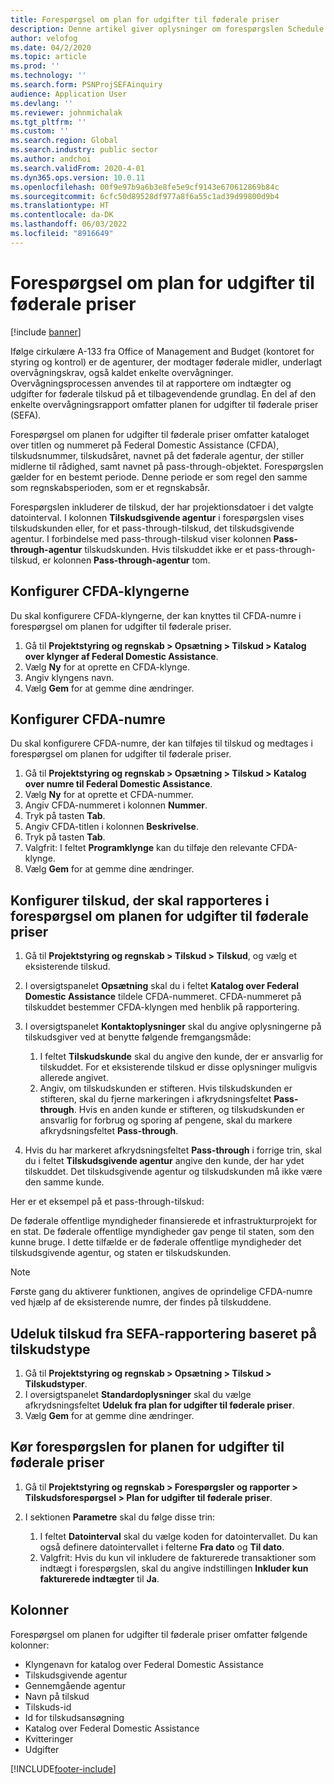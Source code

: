 ```yaml
---
title: Forespørgsel om plan for udgifter til føderale priser
description: Denne artikel giver oplysninger om forespørgslen Schedule of Expenditures of Federal Awards.
author: velofog
ms.date: 04/2/2020
ms.topic: article
ms.prod: ''
ms.technology: ''
ms.search.form: PSNProjSEFAinquiry
audience: Application User
ms.devlang: ''
ms.reviewer: johnmichalak
ms.tgt_pltfrm: ''
ms.custom: ''
ms.search.region: Global
ms.search.industry: public sector
ms.author: andchoi
ms.search.validFrom: 2020-4-01
ms.dyn365.ops.version: 10.0.11
ms.openlocfilehash: 00f9e97b9a6b3e8fe5e9cf9143e670612869b84c
ms.sourcegitcommit: 6cfc50d89528df977a8f6a55c1ad39d99800d9b4
ms.translationtype: HT
ms.contentlocale: da-DK
ms.lasthandoff: 06/03/2022
ms.locfileid: "8916649"
---
```

# <a name="schedule-of-expenditures-of-federal-awards-inquiry"></a>Forespørgsel om plan for udgifter til føderale priser

[!include [banner](../includes/banner.md)]

Ifølge cirkulære A-133 fra Office of Management and Budget (kontoret for styring og kontrol) er de agenturer, der modtager føderale midler, underlagt overvågningskrav, også kaldet enkelte overvågninger. Overvågningsprocessen anvendes til at rapportere om indtægter og udgifter for føderale tilskud på et tilbagevendende grundlag. En del af den enkelte overvågningsrapport omfatter planen for udgifter til føderale priser (SEFA).

Forespørgsel om planen for udgifter til føderale priser omfatter kataloget over titlen og nummeret på Federal Domestic Assistance (CFDA), tilskudsnummer, tilskudsåret, navnet på det føderale agentur, der stiller midlerne til rådighed, samt navnet på pass-through-objektet. Forespørgslen gælder for en bestemt periode. Denne periode er som regel den samme som regnskabsperioden, som er et regnskabsår.

Forespørgslen inkluderer de tilskud, der har projektionsdatoer i det valgte datointerval. I kolonnen **Tilskudsgivende agentur** i forespørgslen vises tilskudskunden eller, for et pass-through-tilskud, det tilskudsgivende agentur. I forbindelse med pass-through-tilskud viser kolonnen **Pass-through-agentur** tilskudskunden. Hvis tilskuddet ikke er et pass-through-tilskud, er kolonnen **Pass-through-agentur** tom.

## <a name="set-up-the-cfda-clusters"></a>Konfigurer CFDA-klyngerne

Du skal konfigurere CFDA-klyngerne, der kan knyttes til CFDA-numre i forespørgsel om planen for udgifter til føderale priser.

1. Gå til **Projektstyring og regnskab \> Opsætning \> Tilskud \> Katalog over klynger af Federal Domestic Assistance**.
2. Vælg **Ny** for at oprette en CFDA-klynge.
3. Angiv klyngens navn.
4. Vælg **Gem** for at gemme dine ændringer.

## <a name="set-up-cfda-numbers"></a>Konfigurer CFDA-numre

Du skal konfigurere CFDA-numre, der kan tilføjes til tilskud og medtages i forespørgsel om planen for udgifter til føderale priser.

1. Gå til **Projektstyring og regnskab \> Opsætning \> Tilskud \> Katalog over numre til Federal Domestic Assistance**.
2. Vælg **Ny** for at oprette et CFDA-nummer.
3. Angiv CFDA-nummeret i kolonnen **Nummer**.
4. Tryk på tasten **Tab**.
5. Angiv CFDA-titlen i kolonnen **Beskrivelse**.
6. Tryk på tasten **Tab**.
7. Valgfrit: I feltet **Programklynge** kan du tilføje den relevante CFDA-klynge.
8. Vælg **Gem** for at gemme dine ændringer.

## <a name="set-up-grants-to-report-for-the-schedule-of-expenditures-of-federal-awards-inquiry"></a>Konfigurer tilskud, der skal rapporteres i forespørgsel om planen for udgifter til føderale priser

1. Gå til **Projektstyring og regnskab \> Tilskud \> Tilskud**, og vælg et eksisterende tilskud.
2. I oversigtspanelet **Opsætning** skal du i feltet **Katalog over Federal Domestic Assistance** tildele CFDA-nummeret. CFDA-nummeret på tilskuddet bestemmer CFDA-klyngen med henblik på rapportering.
3. I oversigtspanelet **Kontaktoplysninger** skal du angive oplysningerne på tilskudsgiver ved at benytte følgende fremgangsmåde:

    1. I feltet **Tilskudskunde** skal du angive den kunde, der er ansvarlig for tilskuddet. For et eksisterende tilskud er disse oplysninger muligvis allerede angivet.
    2. Angiv, om tilskudskunden er stifteren. Hvis tilskudskunden er stifteren, skal du fjerne markeringen i afkrydsningsfeltet **Pass-through**. Hvis en anden kunde er stifteren, og tilskudskunden er ansvarlig for forbrug og sporing af pengene, skal du markere afkrydsningsfeltet **Pass-through**.

4. Hvis du har markeret afkrydsningsfeltet **Pass-through** i forrige trin, skal du i feltet **Tilskudsgivende agentur** angive den kunde, der har ydet tilskuddet. Det tilskudsgivende agentur og tilskudskunden må ikke være den samme kunde.

Her er et eksempel på et pass-through-tilskud:

De føderale offentlige myndigheder finansierede et infrastrukturprojekt for en stat. De føderale offentlige myndigheder gav penge til staten, som den kunne bruge. I dette tilfælde er de føderale offentlige myndigheder det tilskudsgivende agentur, og staten er tilskudskunden.

> [!NOTE] 
> Første gang du aktiverer funktionen, angives de oprindelige CFDA-numre ved hjælp af de eksisterende numre, der findes på tilskuddene.

## <a name="exclude-grants-from-sefa-reporting-based-on-the-grant-type"></a>Udeluk tilskud fra SEFA-rapportering baseret på tilskudstype

1. Gå til **Projektstyring og regnskab \> Opsætning \> Tilskud \> Tilskudstyper**.
2. I oversigtspanelet **Standardoplysninger** skal du vælge afkrydsningsfeltet **Udeluk fra plan for udgifter til føderale priser**.
3. Vælg **Gem** for at gemme dine ændringer.

## <a name="run-the-schedule-of-expenditures-of-federal-awards-inquiry"></a>Kør forespørgslen for planen for udgifter til føderale priser

1. Gå til **Projektstyring og regnskab \> Forespørgsler og rapporter \> Tilskudsforespørgsel \> Plan for udgifter til føderale priser**.
2. I sektionen **Parametre** skal du følge disse trin:

    1. I feltet **Datointerval** skal du vælge koden for datointervallet. Du kan også definere datointervallet i felterne **Fra dato** og **Til dato**.
    2. Valgfrit: Hvis du kun vil inkludere de fakturerede transaktioner som indtægt i forespørgslen, skal du angive indstillingen **Inkluder kun fakturerede indtægter** til **Ja**.

## <a name="columns"></a>Kolonner

Forespørgsel om planen for udgifter til føderale priser omfatter følgende kolonner:

- Klyngenavn for katalog over Federal Domestic Assistance
- Tilskudsgivende agentur
- Gennemgående agentur
- Navn på tilskud
- Tilskuds-id
- Id for tilskudsansøgning
- Katalog over Federal Domestic Assistance
- Kvitteringer
- Udgifter


[!INCLUDE[footer-include](../includes/footer-banner.md)]